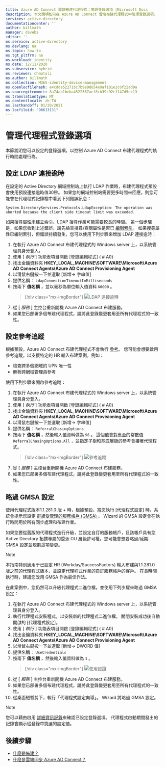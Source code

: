 ```yaml
---
title: Azure AD Connect 雲端布建代理程式：管理登錄選項 |Microsoft Docs
description: 本文說明如何在 Azure AD Connect 雲端布建代理程式中管理登錄選項。
services: active-directory
documentationcenter: ''
author: billmath
manager: daveba
editor: ''
ms.service: active-directory
ms.devlang: na
ms.topic: how-to
ms.tgt_pltfrm: na
ms.workload: identity
ms.date: 12/11/2020
ms.subservice: hybrid
ms.reviewer: chmutali
ms.author: billmath
ms.collection: M365-identity-device-management
ms.openlocfilehash: e4cdda52271bc7b9e9d854e0af181e2c8f22ad9a
ms.sourcegitcommit: 8a74ab1beba4522367aef8cb39c92c1147d5ec13
ms.translationtype: MT
ms.contentlocale: zh-TW
ms.lasthandoff: 01/20/2021
ms.locfileid: "98613131"
---
```

# <a name="manage-agent-registry-options"></a>管理代理程式登錄選項

本節說明您可以設定的登錄選項，以控制 Azure AD Connect 布建代理程式的執行時間處理行為。 

## <a name="configure-ldap-connection-timeout"></a>設定 LDAP 連接逾時
在設定的 Active Directory 網域控制站上執行 LDAP 作業時，布建代理程式預設會使用預設連接逾時值30秒。 如果您的網域控制站需要更多時間來回應，則您可能會在代理程式記錄檔中看到下列錯誤訊息： 

`
System.DirectoryServices.Protocols.LdapException: The operation was aborted because the client side timeout limit was exceeded.
`

如果搜尋屬性未建立索引，LDAP 搜尋作業可能需要較長的時間。 第一個步驟是，如果您收到上述錯誤，請先檢查搜尋/查閱屬性是否已 [編制索引](https://docs.microsoft.com/windows/win32/ad/indexed-attributes)。 如果搜尋屬性已編制索引，但錯誤持續發生，您可以使用下列步驟來增加 LDAP 連接逾時： 

1. 在執行 Azure AD Connect 布建代理程式的 Windows server 上，以系統管理員身分登入。
1. 使用 [ *執行* ] 功能表項目開啟 [登錄編輯程式] ( # A0)  
1. 找出金鑰資料夾 **HKEY_LOCAL_MACHINE\SOFTWARE\Microsoft\Azure AD Connect Agents\Azure AD Connect Provisioning Agent**
1. 以滑鼠右鍵按一下並選取 [新增-> 字串值]
1. 提供名稱： `LdapConnectionTimeoutInMilliseconds`
1. 按兩下 **值名稱** ，並以毫秒為單位輸入值資料 `60000` 。
    > [!div class="mx-imgBorder"]
    > ![LDAP 連接逾時](media/how-to-manage-registry-options/ldap-connection-timeout.png)
1. 從 [ *服務* ] 主控台重新開機 Azure AD Connect 布建服務。
1. 如果您已部署多個布建代理程式，請將此登錄變更套用至所有代理程式的一致性。 

## <a name="configure-referral-chasing"></a>設定參考追蹤
根據預設，Azure AD Connect 布建代理程式不會執行 [參考](https://docs.microsoft.com/windows/win32/ad/referrals)。 您可能會想要啟用參考追蹤，以支援特定的 HR 輸入布建案例，例如： 
* 檢查跨多個網域的 UPN 唯一性
* 解析跨網域管理員參考

使用下列步驟來開啟參考追蹤：

1. 在執行 Azure AD Connect 布建代理程式的 Windows server 上，以系統管理員身分登入。
1. 使用 [ *執行* ] 功能表項目開啟 [登錄編輯程式] ( # A0)  
1. 找出金鑰資料夾 **HKEY_LOCAL_MACHINE\SOFTWARE\Microsoft\Azure AD Connect Agents\Azure AD Connect Provisioning Agent**
1. 以滑鼠右鍵按一下並選取 [新增-> 字串值]
1. 提供名稱： `ReferralChasingOptions`
1. 按兩下 **值名稱** ，然後輸入值資料做為 `96` 。 這個值會對應至的常數值 `ReferralChasingOptions.All` ，並指定子樹和基底層級的參考會接著代理程式。 
    > [!div class="mx-imgBorder"]
    > ![參考追蹤](media/how-to-manage-registry-options/referral-chasing.png)
1. 從 [ *服務* ] 主控台重新開機 Azure AD Connect 布建服務。
1. 如果您已部署多個布建代理程式，請將此登錄變更套用至所有代理程式的一致性。

## <a name="skip-gmsa-configuration"></a>略過 GMSA 設定
使用代理程式版本1.1.281.0 版 + 時，根據預設，當您執行 [代理程式設定] 時，系統會提示您設定 [群組受管理的服務帳戶 (GMSA) ](/windows-server/security/group-managed-service-accounts/group-managed-service-accounts-overview)。 Wizard 的 GMSA 設定會在執行時間用於所有同步處理和布建作業。 

如果您要從舊版的代理程式進行升級，並設定自訂的服務帳戶，且該帳戶具有您 Active Directory 拓撲專屬的委派 OU 層級許可權，您可能會想要略過/延期 GMSA 設定並規劃這項變更。 

> [!NOTE]
> 本指南特別適用于已設定 HR (Workday/SuccessFactors) 輸入布建與1.1.281.0 版之前的代理程式版本，並設定代理程式作業的自訂服務帳戶的客戶。 在長時間執行時，建議您改用 GMSA 作為最佳作法。  

在此案例中，您仍然可以升級代理程式二進位檔，並使用下列步驟來略過 GMSA 設定： 

1. 在執行 Azure AD Connect 布建代理程式的 Windows server 上，以系統管理員身分登入。
1. 執行代理程式安裝程式，以安裝新的代理程式二進位檔。 關閉安裝成功後自動開啟的 [代理程式設定]。 
1. 使用 [ *執行* ] 功能表項目開啟 [登錄編輯程式] ( # A0)  
1. 找出金鑰資料夾 **HKEY_LOCAL_MACHINE\SOFTWARE\Microsoft\Azure AD Connect Agents\Azure AD Connect Provisioning Agent**
1. 以滑鼠右鍵按一下並選取 [新增-> DWORD 值]
1. 提供名稱： `UseCredentials`
1. 按兩下 **值名稱** ，然後輸入值資料做為 `1` 。  
    > [!div class="mx-imgBorder"]
    > ![使用認證](media/how-to-manage-registry-options/use-credentials.png)
1. 從 [ *服務* ] 主控台重新開機 Azure AD Connect 布建服務。
1. 如果您已部署多個布建代理程式，請將此登錄變更套用至所有代理程式的一致性。
1. 從桌面短暫剪下，執行「代理程式設定向導」。 Wizard 將略過 GMSA 設定。 


> [!NOTE]
> 您可以藉由啟用 [詳細資訊記錄](how-to-troubleshoot.md#log-files)來確認已設定登錄選項。 代理程式啟動期間發出的記錄會顯示從登錄中挑選的設定值。 

## <a name="next-steps"></a>後續步驟 

- [什麼是佈建？](what-is-provisioning.md)
- [什麼是雲端同步 Azure AD Connect？](what-is-cloud-sync.md)

